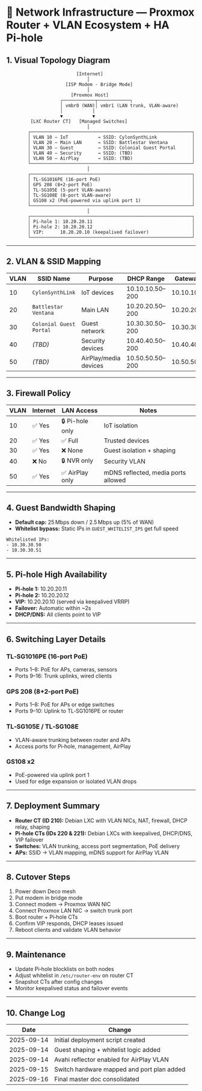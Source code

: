 # 🧭 Network Infrastructure — Proxmox Router + VLAN Ecosystem + HA Pi‑hole

## 1. Visual Topology Diagram
```
                          [Internet]
                              │
                      [ISP Modem - Bridge Mode]
                              │
                        [Proxmox Host]
                    ┌────────────┬────────────┐
                    │ vmbr0 (WAN)│ vmbr1 (LAN trunk, VLAN-aware)
                    │           │
                    ▼           ▼
         [LXC Router CT]   [Managed Switches]
                              │
        ┌────────────────────────────────────────────────────────────┐
        │ VLAN 10 — IoT           → SSID: CylonSynthLink             │
        │ VLAN 20 — Main LAN      → SSID: Battlestar Ventana         │
        │ VLAN 30 — Guest         → SSID: Colonial Guest Portal      │
        │ VLAN 40 — Security      → SSID: (TBD)                      │
        │ VLAN 50 — AirPlay       → SSID: (TBD)                      │
        └────────────────────────────────────────────────────────────┘
                              │
        ┌────────────────────────────────────────────────────────────┐
        │ TL-SG1016PE (16-port PoE)                                  │
        │ GPS 208 (8+2-port PoE)                                     │
        │ TL-SG105E (5-port VLAN-aware)                              │
        │ TL-SG108E (8-port VLAN-aware)                              │
        │ GS108 x2 (PoE-powered via uplink port 1)                   │
        └────────────────────────────────────────────────────────────┘
                              │
        ┌────────────────────────────────────────────────────────────┐
        │ Pi-hole 1: 10.20.20.11                                     │
        │ Pi-hole 2: 10.20.20.12                                     │
        │ VIP:      10.20.20.10 (keepalived failover)                │
        └────────────────────────────────────────────────────────────┘
```

---

## 2. VLAN & SSID Mapping

| VLAN | SSID Name               | Purpose                        | DHCP Range              | Gateway       | DNS Server     |
|------|-------------------------|--------------------------------|--------------------------|---------------|----------------|
| 10   | `CylonSynthLink`        | IoT devices                    | 10.10.10.50–200         | 10.10.10.1    | 10.20.20.10    |
| 20   | `Battlestar Ventana`    | Main LAN                       | 10.20.20.50–200         | 10.20.20.1    | 10.20.20.10    |
| 30   | `Colonial Guest Portal` | Guest network                  | 10.30.30.50–200         | 10.30.30.1    | 10.20.20.10    |
| 40   | *(TBD)*                 | Security devices               | 10.40.40.50–200         | 10.40.40.1    | 10.20.20.10    |
| 50   | *(TBD)*                 | AirPlay/media devices          | 10.50.50.50–200         | 10.50.50.1    | 10.20.20.10    |

---

## 3. Firewall Policy

| VLAN | Internet | LAN Access         | Notes                                  |
|------|----------|--------------------|----------------------------------------|
| 10   | ✅ Yes   | 🔒 Pi-hole only    | IoT isolation                          |
| 20   | ✅ Yes   | ✅ Full            | Trusted devices                        |
| 30   | ✅ Yes   | ❌ None            | Guest isolation + shaping              |
| 40   | ❌ No    | 🔒 NVR only        | Security VLAN                          |
| 50   | ✅ Yes   | ✅ AirPlay only    | mDNS reflected, media ports allowed    |

---

## 4. Guest Bandwidth Shaping

- **Default cap:** 25 Mbps down / 2.5 Mbps up (5% of WAN)
- **Whitelist bypass:** Static IPs in `GUEST_WHITELIST_IPS` get full speed

```text
Whitelisted IPs:
- 10.30.30.50
- 10.30.30.51
```

---

## 5. Pi‑hole High Availability

- **Pi‑hole 1:** 10.20.20.11  
- **Pi‑hole 2:** 10.20.20.12  
- **VIP:** 10.20.20.10 (served via keepalived VRRP)  
- **Failover:** Automatic within ~2s  
- **DHCP/DNS:** All clients point to VIP

---

## 6. Switching Layer Details

### TL‑SG1016PE (16-port PoE)
- Ports 1–8: PoE for APs, cameras, sensors
- Ports 9–16: Trunk uplinks, wired clients

### GPS 208 (8+2-port PoE)
- Ports 1–8: PoE for APs or edge switches
- Ports 9–10: Uplink to TL‑SG1016PE or router

### TL‑SG105E / TL‑SG108E
- VLAN-aware trunking between router and APs
- Access ports for Pi‑hole, management, AirPlay

### GS108 x2
- PoE-powered via uplink port 1
- Used for edge expansion or isolated VLAN drops

---

## 7. Deployment Summary

- **Router CT (ID 210):** Debian LXC with VLAN NICs, NAT, firewall, DHCP relay, shaping
- **Pi‑hole CTs (IDs 220 & 221):** Debian LXCs with keepalived, DHCP/DNS, VIP failover
- **Switches:** VLAN trunking, access port segmentation, PoE delivery
- **APs:** SSID → VLAN mapping, mDNS support for AirPlay VLAN

---

## 8. Cutover Steps

1. Power down Deco mesh
2. Put modem in bridge mode
3. Connect modem → Proxmox WAN NIC
4. Connect Proxmox LAN NIC → switch trunk port
5. Boot router + Pi‑hole CTs
6. Confirm VIP responds, DHCP leases issued
7. Reboot clients and validate VLAN behavior

---

## 9. Maintenance

- Update Pi‑hole blocklists on both nodes
- Adjust whitelist in `/etc/router-env` on router CT
- Snapshot CTs after config changes
- Monitor keepalived status and failover events

---

## 10. Change Log

| Date       | Change                                      |
|------------|---------------------------------------------|
| 2025-09-14 | Initial deployment script created            |
| 2025-09-14 | Guest shaping + whitelist logic added        |
| 2025-09-14 | Avahi reflector enabled for AirPlay VLAN     |
| 2025-09-15 | Switch hardware mapped and port plan added   |
| 2025-09-16 | Final master doc consolidated                |